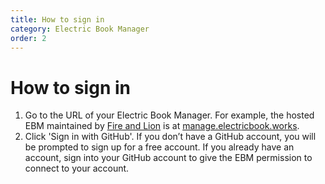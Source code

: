 ```yaml
---
title: How to sign in
category: Electric Book Manager
order: 2
---
```


# How to sign in

1. Go to the URL of your Electric Book Manager. For example, the hosted EBM maintained by [Fire and Lion](https://fireandlion.com) is at [manage.electricbook.works](http://manage.electricbook.works).
2. Click 'Sign in with GitHub'. If you don’t have a GitHub account, you will be prompted to sign up for a free account. If you already have an account, sign into your GitHub account to give the EBM permission to connect to your account. 

